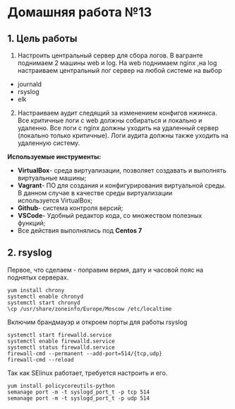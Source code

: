 # **Домашняя работа №13**

## **1. Цель работы**

1. Настроить центральный сервер для сбора логов. В вагранте поднимаем 2 машины web и log. На web поднимаем nginx ,на log настраиваем центральный лог сервер на любой системе на выбор
- journald
- rsyslog
- elk
2. Настраиваем аудит следящий за изменением конфигов нжинкса. Все критичные логи с web должны собираться и локально и удаленно.
Все логи с nginx должны уходить на удаленный сервер (локально только критичные). Логи аудита должны также уходить на удаленную систему.

**Используемые инструменты:**

- **VirtualBox**- среда виртуализации, позволяет создавать и выполнять виртуальные машины;
- **Vagrant**- ПО для создания и конфигурирования виртуальной среды. В данном случае в качестве среды виртуализации используется VirtualBox;
- **Github**- система контроля версий;
- **VSCode**- Удобный редактор кода, со множеством полезных функций;
- Все действия выполнялись под **Centos 7**

## **2. rsyslog**

Первое, что сделаем - поправим вермя, дату и часовой пояс на поднятых серверах.
```
yum install chrony
systemctl enable chronyd
systemctl start chronyd
\cp /usr/share/zoneinfo/Europe/Moscow /etc/localtime
```

Включим брандмауэр и откроем порты для работы rsyslog
```
systemctl start firewalld.service
systemctl enable firewalld.service
systemctl status firewalld.service
firewall-cmd --permanent --add-port=514/{tcp,udp}
firewall-cmd --reload
```

Так как SElinux работает, требуется настроить и его.

```
yum install policycoreutils-python
semanage port -m -t syslogd_port_t -p tcp 514
semanage port -m -t syslogd_port_t -p udp 514
```








